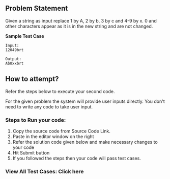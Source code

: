 ## Problem Statement

Given a string as input replace 1 by A, 2 by b, 3 by c and 4-9 by x. 0 and other
characters appear as it is in the new string and are not changed.

**Sample Test Case**
```
Input:
12049brt

Output:
Ab0xxbrt
```
## How to attempt?

Refer the steps below to execute your second code.

For the given problem the system will provide user inputs directly. You don't need to write any code to take user input.

### Steps to Run your code:

1. Copy the source code from Source Code Link.
2. Paste in the editor window on the right
3. Refer the solution code given below and make necessary changes to your code
4. Hit Submit button
5. If you followed the steps then your code will pass test cases.
### View All Test Cases: Click here
